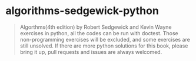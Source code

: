 # algorithms-sedgewick-python #
>    Algorthms(4th edition) by Robert Sedgewick and Kevin Wayne exercises in python, all the codes can be run with doctest. Those non-programming exercises will be excluded, and some exercises are still unsolved. If there are more python solutions for this book, please bring it up, pull requests and issues are always welcomed.
